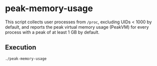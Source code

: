 # peak-memory-usage

This script collects user processes from `/proc`, excluding UIDs < 1000 by default, and reports the peak virtual memory usage (PeakVM) for every process with a peak of at least 1 GB by default.

## Execution

```bash
./peak-memory-usage
```
